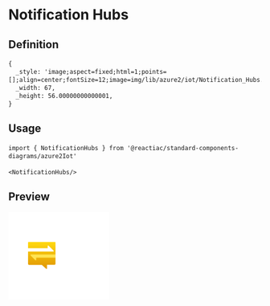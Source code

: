 # Notification Hubs

## Definition

```
{
  _style: 'image;aspect=fixed;html=1;points=[];align=center;fontSize=12;image=img/lib/azure2/iot/Notification_Hubs.svg;strokeColor=none;',
  _width: 67,
  _height: 56.00000000000001,
}
```

## Usage

```
import { NotificationHubs } from '@reactiac/standard-components-diagrams/azure2Iot'

<NotificationHubs/>
```

## Preview

<img src="./notification-hubs.png" width="200"/>
